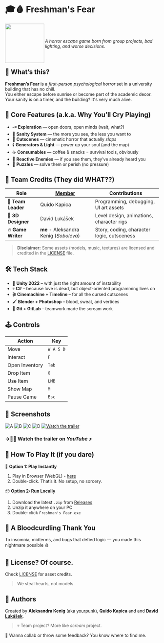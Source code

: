 # 🎓🩸 Freshman's Fear

<img src="https://github.com/user-attachments/assets/b190d1c1-885f-41ae-bb82-67d459d15ab0" align="left" width="128">
<br>
<br>

_A horror escape game born from group projects, bad lighting, and worse decisions._
<br>
<br>
<br>

## 🖤 What’s this?

**Freshman’s Fear** is a *first-person psychological horror* set in a university building that has no chill.  
You either escape before sunrise or become part of the academic decor. Your sanity is on a timer, and the building? It's very much alive.

## 🔪 Core Features (a.k.a. Why You’ll Cry Playing)

- 🗝️ **Exploration** — open doors, open minds (wait, what?)
- 🧠 **Sanity System** — the more you see, the less you want to
- 🎥 **Cutscenes** — cinematic horror that actually *slaps*
- 🕯️ **Generators & Light** — power up your soul (and the map)
- ☕ **Consumables** — coffee & snacks = survival tools, obviously
- 👻 **Reactive Enemies** — if you see them, they’ve already heard you
- 🧩 **Puzzles** — solve them or perish (no pressure)

## 👥 Team Credits (They did WHAT??)

| Role              | [Member](#-authors)              | Contributions                                                                 |
|-------------------|---------------------|--------------------------------------------------------------------------------|
| 🧠 **Team Leader** | Quido Kapica        | Programming, debugging, UI art assets                                          
| 🧊 **3D Designer** | David Lukášek       | Level design, animations, character rigs                                      |
| 🔥 **Game Writer** | **me** - Aleksandra Kenig (*Soboleva*) | Story, coding, character logic, cutsceness                       |

> **Disclaimer:** Some assets (models, music, textures) are licensed and credited in the [LICENSE](./LICENSE) file.

## 🛠️ Tech Stack

- 🧱 **Unity 2022** – with just the right amount of instability
- 💀 **C#** – because love is dead, but object-oriented programming lives on
- 🎬 **Cinemachine + Timeline** – for all the cursed cutscenes
- 🖌️ **Blender + Photoshop** – blood, sweat, and vertices
- 🧷 **Git + GitLab** – teamwork made the scream work

## 🕹️ Controls

| Action         | Key       |
|----------------|-----------|
| Move           | `W A S D` |
| Interact       | `F`       |
| Open Inventory | `Tab`     |
| Drop Item      | `G`       |
| Use Item       | `LMB`     |
| Show Map       | `M`       |
| Pause Game     | `Esc`     |

## 📸 Screenshots

![A](https://github.com/user-attachments/assets/aead46fa-e4b6-49de-9c12-7d1dbdc2ce07)
![B](https://github.com/user-attachments/assets/15deccbc-79ef-4311-8f19-aadb047618be)
![C](https://github.com/user-attachments/assets/a6048c84-68fa-4f5c-ba7e-59df2b6044ac)
![D](https://github.com/user-attachments/assets/aa2c964f-1b61-414b-8d49-6f6e9d2d7101)
[![Watch the trailer](https://img.youtube.com/vi/sOHIUYtDyKM/maxresdefault.jpg)](https://youtu.be/sOHIUYtDyKM)
### →🍿🎥 Watch the trailer on *YouTube* ⤴︎

## 🧪 How To Play It (if you dare)

🐾 **Option 1: Play Instantly**
1. Play in Browser (WebGL) - [here](https://cent.felk.cvut.cz/courses/39HRY/archives/2024-2025/team07/web-bin/index.html)
2. Double-click. That’s it. No setup, no sorcery.

📦 **Option 2: Run Locally**
1. Download the latest `.zip` from [Releases](https://github.com/yourpunk/horror-uni/releases)
2. Unzip it anywhere on your PC
3. Double-click `Freshman's Fear.exe`

## 🧛 A Bloodcurdling Thank You

To insomnia, midterms, and bugs that defied logic — you made this nightmare possible 🩸

## 📃  License? Of course.

Check [LICENSE](./LICENSE) for asset credits.
> We steal hearts, not models.

## 👤 Authors

Created by **Aleksandra Kenig** (aka [yourpunk](https://github.com/yourpunk)), **Quido Kapica** and and **[David Lukášek](https://www.linkedin.com/in/david-ddi-luk%C3%A1%C5%A1ek-10ab30343/)**.

> 💀 Team project? More like *scream* project.<br>

💌 Wanna collab or throw some feedback? You know where to find me.
